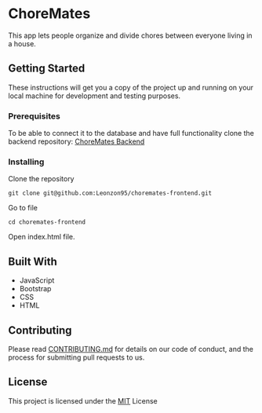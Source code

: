 # ChoreMates

This app lets people organize and divide chores between everyone living in a house. 

## Getting Started

These instructions will get you a copy of the project up and running on your local machine for development and testing purposes. 
### Prerequisites

To be able to connect it to the database and have full functionality clone the backend repository: [ChoreMates Backend](https://github.com/Leonzon95/choremates-backend)


### Installing

Clone the repository

```
git clone git@github.com:Leonzon95/choremates-frontend.git
```

Go to file

```
cd choremates-frontend
```

Open index.html file.


## Built With

* JavaScript
* Bootstrap
* CSS
* HTML


## Contributing

Please read [CONTRIBUTING.md](https://gist.github.com/Leonzon95/4c2d49eca48762c7ce035bceb1d424c9) for details on our code of conduct, and the process for submitting pull requests to us.

## License

This project is licensed under the [MIT](https://opensource.org/licenses/MIT) License